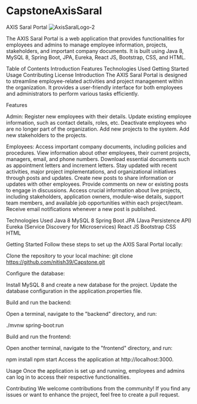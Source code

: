 # CapstoneAxisSaral
AXIS Saral Portal
![AxisSaralLogo-2](https://github.com/nitish39/CapstoneAxisSaral/assets/21340405/e9aa915e-0eb5-4362-bb93-071cbdf4d2ce)

The AXIS Saral Portal is a web application that provides functionalities for employees and admins to manage employee information, projects, stakeholders, and important company documents. It is built using Java 8, MySQL 8, Spring Boot, JPA, Eureka, React JS, Bootstrap, CSS, and HTML.

Table of Contents
Introduction
Features
Technologies Used
Getting Started
Usage
Contributing
License
Introduction
The AXIS Saral Portal is designed to streamline employee-related activities and project management within the organization. It provides a user-friendly interface for both employees and administrators to perform various tasks efficiently.

Features

Admin:
Register new employees with their details.
Update existing employee information, such as contact details, roles, etc.
Deactivate employees who are no longer part of the organization.
Add new projects to the system.
Add new stakeholders to the projects.

Employees:
Access important company documents, including policies and procedures.
View information about other employees, their current projects, managers, email, and phone numbers.
Download essential documents such as appointment letters and increment letters.
Stay updated with recent activities, major project implementations, and organizational initiatives through posts and updates.
Create new posts to share information or updates with other employees.
Provide comments on new or existing posts to engage in discussions.
Access crucial information about live projects, including stakeholders, application owners, module-wise details, support team members, and available job opportunities within each project/team.
Receive email notifications whenever a new post is published.

Technologies Used
Java 8
MySQL 8
Spring Boot
JPA (Java Persistence API)
Eureka (Service Discovery for Microservices)
React JS
Bootstrap
CSS
HTML

Getting Started
Follow these steps to set up the AXIS Saral Portal locally:

Clone the repository to your local machine:
git clone https://github.com/nitish39/Capstone.git

Configure the database:

Install MySQL 8 and create a new database for the project.
Update the database configuration in the application.properties file.

Build and run the backend:

Open a terminal, navigate to the "backend" directory, and run:

./mvnw spring-boot:run

Build and run the frontend:

Open another terminal, navigate to the "frontend" directory, and run:

npm install
npm start
Access the application at http://localhost:3000.

Usage
Once the application is set up and running, employees and admins can log in to access their respective functionalities.

Contributing
We welcome contributions from the community! If you find any issues or want to enhance the project, feel free to create a pull request.
